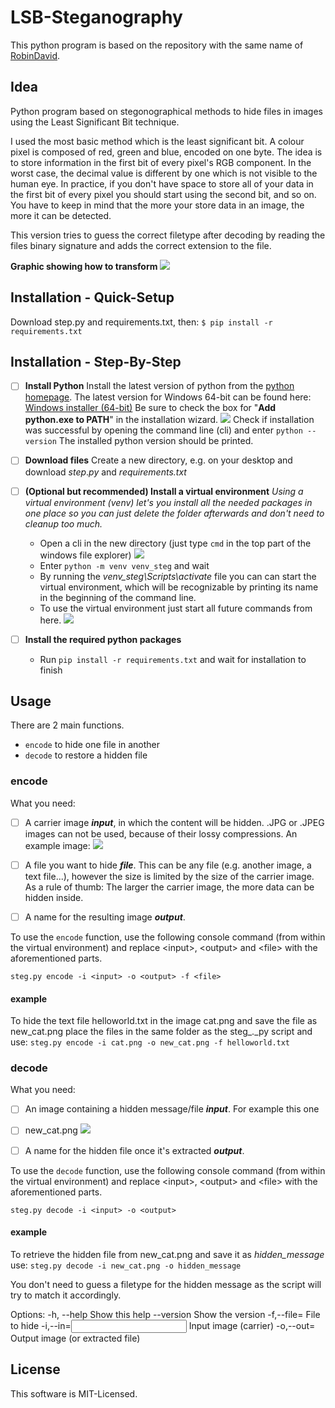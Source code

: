 ﻿# LSB-Steganography
This python program is based on the repository with the same name of [RobinDavid](https://github.com/RobinDavid/LSB-Steganography/blob/master/README.md#lsb-steganography).

## Idea
Python program based on stegonographical methods to hide files in images using the Least Significant Bit technique.

I used the most basic method which is the least significant bit. A colour pixel is composed of red, green and blue, encoded on one byte. The idea is to store information in the first bit of every pixel's RGB component. In the worst case, the decimal value is different by one which is not visible to the human eye. In practice, if you don't have space to store all of your data in the first bit of every pixel you should start using the second bit, and so on. You have to keep in mind that the more your store data in an image, the more it can be detected.

This version tries to guess the correct filetype after decoding by reading the files binary signature and adds the correct extension to the file.

**Graphic showing how to transform**
![](https://pandao.github.io/editor.md/images/logos/editormd-logo-180x180.png)

## Installation - Quick-Setup

Download <span>step.py</span> and requirements.txt, then:
`$ pip install -r requirements.txt`


## Installation - Step-By-Step
- [ ] **Install Python**
Install the latest version of python from the [python homepage](https://www.python.org/downloads/).
The latest version for Windows 64-bit can be found here: [Windows installer (64-bit)](https://www.python.org/ftp/python/3.13.0/python-3.13.0-amd64.exe)
Be sure to check the box for "**Add python.exe to PATH**" in the installation wizard.
![](https://pandao.github.io/editor.md/images/logos/editormd-logo-180x180.png)
Check if installation was successful by opening the command line (cli) and enter
 `python --version` The installed python version should be printed.
- [ ] **Download files**
Create a new directory, e.g. on your desktop and download _step_._py_ and _requirements.txt_

- [ ] **(Optional but recommended) Install a virtual environment**
*Using a virtual environment (venv) let's you install all the needed packages in one place so you can just delete the folder afterwards and don't need to cleanup too much.*
	- Open a cli in the new directory (just type `cmd` in the top part of the windows file explorer) 
![](https://pandao.github.io/editor.md/images/logos/editormd-logo-180x180.png)
	- Enter `python -m venv venv_steg` and wait
	- By running the _venv_steg\Scripts\activate_ file you can can start the virtual environment, which will be recognizable by printing its name in the beginning of the command line. 
 	- To use the virtual environment just start all future commands from here. 
![](https://pandao.github.io/editor.md/images/logos/editormd-logo-180x180.png)
- [ ] **Install the required python packages**
	-  Run `pip install -r requirements.txt` and wait for installation to finish

## Usage

There are 2 main functions. 
- `encode` to hide one file in another 
- `decode` to restore a hidden file  

### encode
What you need:
- [ ] A carrier image ***input***, in which the content will be hidden. .JPG or .JPEG images can not be used, because of their lossy compressions. An example image: 
![](https://pandao.github.io/editor.md/images/logos/editormd-logo-180x180.png)
- [ ] A file you want to hide ***file***. This can be any file (e.g. another image, a text file...), however the size is limited by the size of the carrier image. As a rule of thumb: The larger the carrier image, the more data can be hidden inside.

- [ ] A name for the resulting image ***output***. 

To use the `encode` function, use the following console command (from within the virtual environment) and replace \<input\>, \<output\> and \<file\> with the aforementioned parts. 

`steg.py encode -i <input> -o <output> -f <file>`
#### example
To hide the text file helloworld.txt in the image cat.png and save the file as new_cat.png place the files in the same folder as the steg_._py script and use: 
`steg.py encode -i cat.png -o new_cat.png -f helloworld.txt`    

### decode
What you need:
- [ ] An image containing a hidden message/file ***input***. For example this one 
- [ ] new_cat.png
![](https://pandao.github.io/editor.md/images/logos/editormd-logo-180x180.png)


- [ ] A name for the hidden file once it's extracted ***output***. 

To use the `decode` function, use the following console command (from within the virtual environment) and replace \<input\>, \<output\> and \<file\> with the aforementioned parts. 

`steg.py decode -i <input> -o <output>`
#### example
To retrieve the hidden file from new_cat.png and save it as _hidden_message_ use: 
`steg.py decode -i new_cat.png -o hidden_message` 

You don't need to guess a filetype for the hidden message as the script will try to match it accordingly. 

Options:
  -h, --help                Show this help
  --version                 Show the version
  -f,--file=<file>          File to hide
  -i,--in=<input>           Input image (carrier)
  -o,--out=<output>         Output image (or extracted file)

## License

[](https://github.com/RobinDavid/LSB-Steganography/blob/master/README.md#license)

This software is MIT-Licensed.
